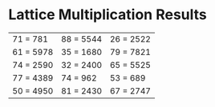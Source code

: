 # Lattice Multiplication Results

|   |   |   |
|---|---|---|
| 71 = 781 | 88 = 5544 | 26 = 2522 |
| 61 = 5978 | 35 = 1680 | 79 = 7821 |
| 74 = 2590 | 32 = 2400 | 65 = 5525 |
| 77 = 4389 | 74 = 962 | 53 = 689 |
| 50 = 4950 | 81 = 2430 | 67 = 2747 |
